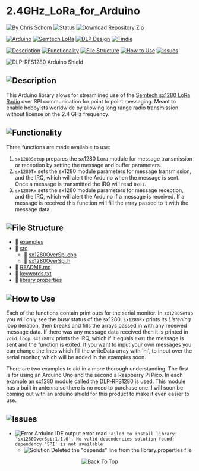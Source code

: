 # 2.4GHz_LoRa_for_Arduino

[![By Chris Schorn](https://img.shields.io/badge/Author-Chris_Schorn-FFFFFF?style=for-the-badge)](https://github.com/cschorn01)
![Status](https://img.shields.io/badge/Status-Working-FFFFFF?style=for-the-badge)
[![Download Repository Zip](https://img.shields.io/badge/Download_Repository_Zip-FFFFFF?style=for-the-badge)](https://github.com/cschorn01/2.4GHz_Lora_for_Arduino/archive/refs/heads/main.zip)

[![Arduino](https://img.shields.io/badge/-Arduino-00979D?style=for-the-badge&logo=Arduino&logoColor=white)](https://www.arduino.cc/)
[![Semtech LoRa](https://img.shields.io/badge/LoRa-1CAEED?style=for-the-badge)](https://www.semtech.com/lora)
[![DLP Design](https://img.shields.io/badge/DLP_Design-0D6696?style=for-the-badge)](https://www.dlpdesign.com/rf/rfs1280.php)
[![Tindie](https://img.shields.io/badge/Tindie-113C77?style=for-the-badge)](https://www.tindie.com/products/olivetreelabs/24ghz-lora-arduino-shield/)


[![Description](https://img.shields.io/badge/Description-FFFFFF?style=for-the-badge)](https://github.com/cschorn01/2.4GHz_Lora_for_Arduino/tree/main#)
[![Functionality](https://img.shields.io/badge/Functionality-FFFFFF?style=for-the-badge)](https://github.com/cschorn01/2.4GHz_Lora_for_Arduino/tree/main#-1)
[![File Structure](https://img.shields.io/badge/file_structure-FFFFFF?style=for-the-badge)](https://github.com/cschorn01/2.4GHz_Lora_for_Arduino/tree/main#-2)
[![How to Use](https://img.shields.io/badge/how_to_use-FFFFFF?style=for-the-badge)](https://github.com/cschorn01/2.4GHz_Lora_for_Arduino/tree/main#-3)
[![Issues](https://img.shields.io/badge/issues-FFFFFF?style=for-the-badge)](https://github.com/cschorn01/2.4GHz_Lora_for_Arduino/tree/main#-4)

![DLP-RFS1280 Arduino Shield](https://github.com/cschorn01/images/blob/main/Olive%20Tree%20Labs/IMG_0547.jpg "Buy on Tindie")

<!-- div>
  <a href="https://github.com/cschorn01/images/blob/main/Olive%20Tree%20Labs/IMG_0547.jpg">
    <img src="https://github.com/cschorn01/images/blob/main/Olive%20Tree%20Labs/IMG_0547.jpg" alt="DLP-RFS1280 Arduino Shield" width="45%" height="auto" title="Buy on Tindie">
  </a>
</div -->

<!-- [![Stargazers repo roster for @cschorn01/4GHz_Lora_for_Arduino](https://reporoster.com/stars/cschorn01/2.4GHz_Lora_for_Arduino)](https://github.com/cschorn01/4GHz_Lora_for_Arduino/stargazers) -->

<!-- ![GitHub Contributors Image](https://contrib.rocks/image?repo=cschorn01/rpi_pico_lora_template) -->

<!-- [![Top Langs](https://github-readme-stats.vercel.app/api/top-langs/?username=cschorn01&layout=compact&theme=dark)](https://github.com/cschorn01/Lora_Pico_Driver) -->

## ![Description](https://img.shields.io/badge/Description-FFFFFF?style=for-the-badge)
<!-- This is a library meant for the Arduino IDE. It is based on the code from my [rpi_pico_lora_template](https://github.com/cschorn01/rpi_pico_lora_template/blob/main/README.md), which uses FreeRTOS on the Raspberry Pi Pico to allow for more expandability. However, this library is aimed at hobbyists using either the Pi Pico or any of the other boards supported by the Arduino IDE to expand their long range networking capabilities. The LoRa Modem of choice is the [Semtech sx1280](https://www.semtech.com/products/wireless-rf/lora-connect/sx1280). This gives access to the 2.4GHz spectrum which is useable without a license worldwide, sharing the frequency with [Bluetooth and WiFi](https://semtech.my.salesforce.com/sfc/p/#E0000000JelG/a/44000000MDcO/Ll4bon.4HPwcyXv9fegcfcgbpvLYd7Lx_aZLMzYNLIQ). -->

This Arduino library alows for streamlined use of the [Semtech sx1280 LoRa Radio](https://www.semtech.com/products/wireless-rf/lora-connect/sx1280) over SPI communication for point to point messaging. Meant to enable hobbyists worldwide by allowing long range radio transmission without license on the 2.4 GHz frequency.

## ![Functionality](https://img.shields.io/badge/Functionality-FFFFFF?style=for-the-badge)

Three functions are made available to use:

1. `sx1280Setup` prepares the sx1280 Lora module for message transmission or reception by setting the message and buffer parameters. 
2. `sx1280Tx` sets the sx1280 module parameters for  message transmission, and the IRQ, which will alert the Arduino when the message is sent. Once a message is transmitted the IRQ will read `0x01`.
3. `sx1280Rx` sets the sx1280 module parameters for message reception, and the IRQ, which will alert the Arduino if a message is received. If a message is received this function will fill the array passed to it with the message data.

<!-- [Click here to download the sx1280 datasheet.](https://semtech.my.salesforce.com/sfc/p/#E0000000JelG/a/2R000000HoCW/8EVYKPLcthcKCB_cKzApAc6Xf6tAHtn9.UKcOh7SNmg) -->

## ![File Structure](https://img.shields.io/badge/file_structure-FFFFFF?style=for-the-badge)

- :file_folder: [examples](https://github.com/cschorn01/2.4GHz_Lora_for_Arduino/tree/main/examples)
- :file_folder: [src](https://github.com/cschorn01/2.4GHz_Lora_for_Arduino/tree/main/src) 
  - :page_facing_up: [sx1280OverSpi.cpp](https://github.com/cschorn01/2.4GHz_Lora_for_Arduino/blob/main/src/sx1280OverSpi.cpp)  
  - :page_facing_up: [sx1280OverSpi.h](https://github.com/cschorn01/2.4GHz_Lora_for_Arduino/blob/main/src/sx1280OverSpi.h)
- :page_facing_up: [README.md](https://github.com/cschorn01/2.4GHz_Lora_for_Arduino/blob/main/README.md)  
- :page_facing_up: [keywords.txt](https://github.com/cschorn01/2.4GHz_Lora_for_Arduino/blob/main/keywords.txt)
- :page_facing_up: [library.properties](https://github.com/cschorn01/2.4GHz_Lora_for_Arduino/blob/main/library.properties)

## ![How to Use](https://img.shields.io/badge/how_to_use-FFFFFF?style=for-the-badge)

Each of the functions contain print outs for the serial monitor. In `sx1280Setup` you will only see the busy status of the sx1280. `sx1280Rx` prints its *Listening* loop iteration, then breaks and fills the arrays passed in with any received message data. If there was any message data received then it is printed in `void loop`.  `sx1280Tx` prints the IRQ, which if it equals `0x01` the message is sent and the function is exited. If you want to input your own messages you can change the lines which fill the writeData array with 'hi', to input over the serial monitor, which will be added in the examples soon.

There are two examples to aid in a more thorough understanding. The first is for using an Arduino Uno and the second a Raspberry Pi Pico. In each example an sx1280 module called the [DLP-RFS1280](https://www.dlpdesign.com/rf/rfs1280.php) is used. This module has a built in antenna so there is no need to purchase one. I will soon be coming out with an arduino shield for this product to make it even easier to use.

## ![Issues](https://img.shields.io/badge/issues-FFFFFF?style=for-the-badge)

- ![Error](https://img.shields.io/badge/Error-A31B34?style=for-the-badge) Arduino IDE output error read `Failed to install library: 'sx1280OverSpi:1.1.0'. No valid dependencies solution found: dependency 'SPI' is not available`
  - ![Solution](https://img.shields.io/badge/Solution-5CBA5B?style=for-the-badge) Deleted the "depends" line from the library.properties file


<div align="center" dir="auto">
  <a href="https://github.com/cschorn01/2.4GHz_Lora_for_Arduino">
    <img src="https://img.shields.io/badge/Back_To_Top-FFFFFF?style=for-the-badge" alt="Back To Top">
  </a>
</div>
